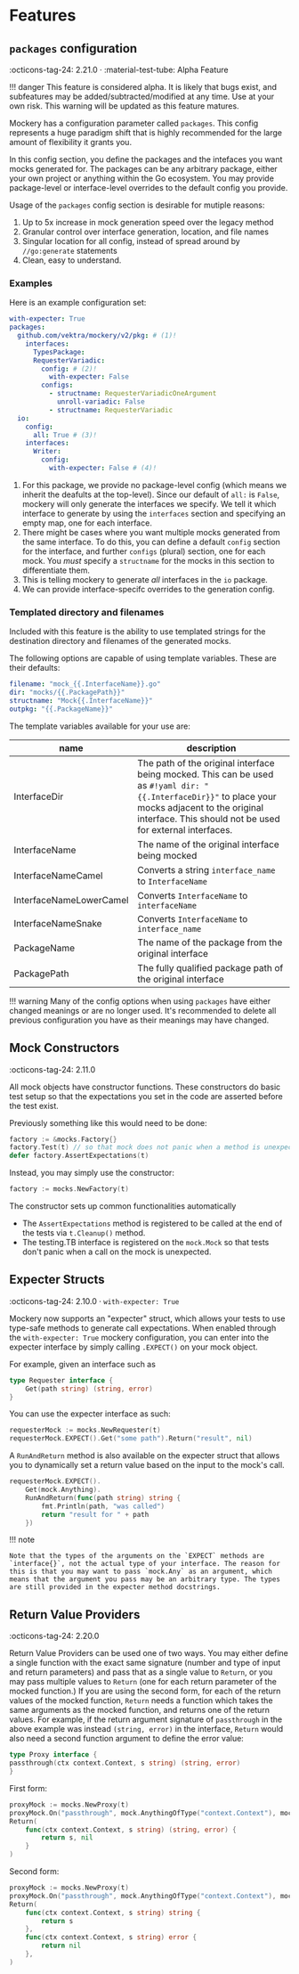 Features
========

`packages` configuration
------------------------
:octicons-tag-24: 2.21.0 · :material-test-tube: Alpha Feature

!!! danger
	This feature is considered alpha. It is likely that bugs exist, and subfeatures may be added/subtracted/modified at any time. Use at your own risk. This warning will be updated as this feature matures.

Mockery has a configuration parameter called `packages`. This config represents a huge paradigm shift that is highly recommended for the large amount of flexibility it grants you.

In this config section, you define the packages and the intefaces you want mocks generated for. The packages can be any arbitrary package, either your own project or anything within the Go ecosystem. You may provide package-level or interface-level overrides to the default config you provide.

Usage of the `packages` config section is desirable for mutiple reasons:

1. Up to 5x increase in mock generation speed over the legacy method
2. Granular control over interface generation, location, and file names
3. Singular location for all config, instead of spread around by `//go:generate` statements
4. Clean, easy to understand.

### Examples

Here is an example configuration set:

```yaml
with-expecter: True
packages:
  github.com/vektra/mockery/v2/pkg: # (1)!
    interfaces:
      TypesPackage:
      RequesterVariadic:
        config: # (2)!
          with-expecter: False 
        configs:
          - structname: RequesterVariadicOneArgument
            unroll-variadic: False
          - structname: RequesterVariadic
  io:
    config:
      all: True # (3)!
    interfaces:
      Writer:
        config:
          with-expecter: False # (4)!
```

1.  For this package, we provide no package-level config (which means we inherit the deafults at the top-level). Since our default of `all:` is `False`, mockery will only generate the interfaces we specify. We tell it which interface to generate by using the `interfaces` section and specifying an empty map, one for each interface.
2. There might be cases where you want multiple mocks generated from the same interface. To do this, you can define a default `config` section for the interface, and further `configs` (plural) section, one for each mock. You _must_ specify a `structname` for the mocks in this section to differentiate them.
3. This is telling mockery to generate _all_ interfaces in the `io` package.
4. We can provide interface-specifc overrides to the generation config.

### Templated directory and filenames

Included with this feature is the ability to use templated strings for the destination directory and filenames of the generated mocks.

The following options are capable of using template variables. These are their defaults:

```yaml title="Defaults"
filename: "mock_{{.InterfaceName}}.go"
dir: "mocks/{{.PackagePath}}"
structname: "Mock{{.InterfaceName}}"
outpkg: "{{.PackageName}}"
```

The template variables available for your use are:

| name | description |
|------|-------------|
| InterfaceDir | The path of the original interface being mocked. This can be used as `#!yaml dir: "{{.InterfaceDir}}"` to place your mocks adjacent to the original interface. This should not be used for external interfaces. |
| InterfaceName | The name of the original interface being mocked |
| InterfaceNameCamel | Converts a string `interface_name` to `InterfaceName` |
| InterfaceNameLowerCamel | Converts `InterfaceName` to `interfaceName` |
| InterfaceNameSnake | Converts `InterfaceName` to `interface_name` |
| PackageName | The name of the package from the original interface |
| PackagePath | The fully qualified package path of the original interface |


!!! warning
    Many of the config options when using `packages` have either changed meanings or are no longer used. It's recommended to delete all previous configuration you have as their meanings may have changed.

Mock Constructors
-----------------

:octicons-tag-24: 2.11.0

All mock objects have constructor functions. These constructors do basic test setup so that the expectations you set in the code are asserted before the test exist.

Previously something like this would need to be done:
```go
factory := &mocks.Factory{}
factory.Test(t) // so that mock does not panic when a method is unexpected
defer factory.AssertExpectations(t)
```

Instead, you may simply use the constructor:
```go
factory := mocks.NewFactory(t)
```

The constructor sets up common functionalities automatically
- The `AssertExpectations` method is registered to be called at the end of the tests via `t.Cleanup()` method.
- The testing.TB interface is registered on the `mock.Mock` so that tests don't panic when a call on the mock is unexpected.


Expecter Structs
----------------

:octicons-tag-24: 2.10.0 · `with-expecter: True`

Mockery now supports an "expecter" struct, which allows your tests to use type-safe methods to generate call expectations. When enabled through the `with-expecter: True` mockery configuration, you can enter into the expecter interface by simply calling `.EXPECT()` on your mock object.

For example, given an interface such as
```go
type Requester interface {
	Get(path string) (string, error)
}
```

You can use the expecter interface as such:
```go
requesterMock := mocks.NewRequester(t)
requesterMock.EXPECT().Get("some path").Return("result", nil)
```

A `RunAndReturn` method is also available on the expecter struct that allows you to dynamically set a return value based on the input to the mock's call.

```go
requesterMock.EXPECT().
	Get(mock.Anything).
	RunAndReturn(func(path string) string { 
		fmt.Println(path, "was called")
		return "result for " + path
	})
```

!!! note 

	Note that the types of the arguments on the `EXPECT` methods are `interface{}`, not the actual type of your interface. The reason for this is that you may want to pass `mock.Any` as an argument, which means that the argument you pass may be an arbitrary type. The types are still provided in the expecter method docstrings.


Return Value Providers
----------------------

:octicons-tag-24: 2.20.0

Return Value Providers can be used one of two ways.  You may either define a single function with the exact same signature (number and type of input and return parameters) and pass that as a single value to `Return`, or you may pass multiple values to `Return` (one for each return parameter of the mocked function.)  If you are using the second form, for each of the return values of the mocked function, `Return` needs a function which takes the same arguments as the mocked function, and returns one of the return values. For example, if the return argument signature of `passthrough` in the above example was instead `(string, error)` in the interface, `Return` would also need a second function argument to define the error value:

```go
type Proxy interface {
passthrough(ctx context.Context, s string) (string, error)
}
```

First form:

```go
proxyMock := mocks.NewProxy(t)
proxyMock.On("passthrough", mock.AnythingOfType("context.Context"), mock.AnythingOfType("string")).
Return(
    func(ctx context.Context, s string) (string, error) {
        return s, nil
    }
)
```


Second form:

```go
proxyMock := mocks.NewProxy(t)
proxyMock.On("passthrough", mock.AnythingOfType("context.Context"), mock.AnythingOfType("string")).
Return(
    func(ctx context.Context, s string) string {
        return s
    },
    func(ctx context.Context, s string) error {
        return nil
    },
)
```
